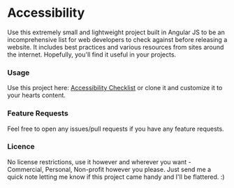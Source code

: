 # Accessibility

Use this extremely small and lightweight project built in Angular JS to be an incomprehensive list for web developers to check against before releasing a website. It includes best practices and various resources from sites around the internet. Hopefully, you'll find it useful in your projects.

### Usage

Use this project here: [Accessibility Checklist](http://checklist.crip.io) or clone it and customize it to your hearts content.

### Feature Requests

Feel free to open any issues/pull requests if you have any feature requests.

### Licence
No license restrictions, use it however and wherever you want - Commercial, Personal, Non-profit however you please. Just send me a quick note letting me know if this project came handy and I'll be flattered. :)
